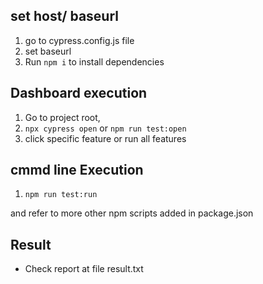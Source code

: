 
## set host/ baseurl

1. go to cypress.config.js file
2. set baseurl
3. Run `npm i` to install dependencies

## Dashboard execution

1. Go to project root,
2. `npx cypress open` or `npm run test:open`
3. click specific feature or run all features

## cmmd line Execution

1. `npm run test:run`  

and refer to more other npm scripts added in package.json

## Result
 - Check report at file result.txt


